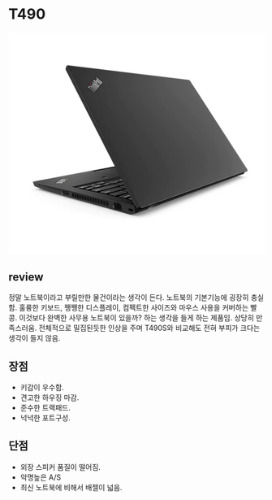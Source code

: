 # T490

![](/resource/img/T490.png)


## review
정말 노트북이라고 부릴만한 물건이라는 생각이 든다. 
노트북의 기본기능에 굉장히 충실함. 훌륭한 키보드, 쨍쨍한 디스플레이, 컴펙트한 사이즈와 마우스 사용을 커버하는 빨콩. 이것보다 완벽한 사무용 노트북이 있을까? 하는 생각을 들게 하는 제품임. 상당히 만족스러움. 전체적으로 밀집된듯한 인상을 주며 T490S와 비교해도 전혀 부피가 크다는 생각이 들지 않음.


## 장점
- 키감이 우수함.
- 견고한 하우징 마감.
- 준수한 트랙패드.
- 넉넉한 포트구성.


## 단점
- 외장 스피커 품질이 떨어짐.
- 악명높은 A/S
- 최신 노트북에 비해서 배젤이 넓음.
